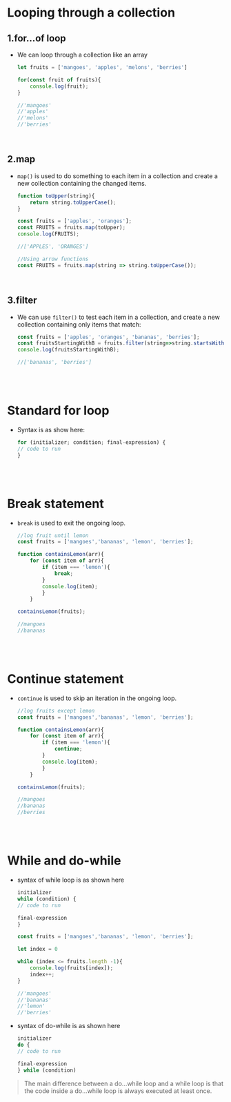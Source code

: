 # Looping through a collection

## 1.for...of loop

* We can loop through a collection like an array
    ```js
    let fruits = ['mangoes', 'apples', 'melons', 'berries']

    for(const fruit of fruits){
        console.log(fruit);
    }

    //'mangoes'
    //'apples'
    //'melons'
    //'berries'
    ```

<br>

## 2.map

* `map()` is used to do something to each item in a collection and create a new collection containing the changed items.

    ```js
    function toUpper(string){
        return string.toUpperCase();
    }

    const fruits = ['apples', 'oranges'];
    const FRUITS = fruits.map(toUpper);
    console.log(FRUITS);

    //['APPLES', 'ORANGES']
    ```

    ```js
    //Using arrow functions
    const FRUITS = fruits.map(string => string.toUpperCase());
    ```

<br>

## 3.filter

* We can use `filter()` to test each item in a collection, and create a new collection containing only items that match:

    ```js
    const fruits = ['apples', 'oranges', 'bananas', 'berries'];
    const fruitsStartingWithB = fruits.filter(string=>string.startsWith('b'));  //Note that it is case-sensitive!
    console.log(fruitsStartingWithB);

    //['bananas', 'berries']
    ```

<br>
<br>

# Standard for loop

* Syntax is as show here:

    ```js
    for (initializer; condition; final-expression) {
    // code to run
    }
    ```

<br>
<br>

# Break statement

* `break` is used to exit the ongoing loop.

    ```js
    //log fruit until lemon
    const fruits = ['mangoes','bananas', 'lemon', 'berries'];

    function containsLemon(arr){
        for (const item of arr){
            if (item === 'lemon'){
                break;
            }
            console.log(item);
            }
        }

    containsLemon(fruits);

    //mangoes
    //bananas
    ```

<br>
<br>

# Continue statement

* `continue` is used to skip an iteration in the ongoing loop.

    ```js
    //log fruits except lemon
    const fruits = ['mangoes','bananas', 'lemon', 'berries'];

    function containsLemon(arr){
        for (const item of arr){
            if (item === 'lemon'){
                continue;
            }
            console.log(item);
            }
        }

    containsLemon(fruits);

    //mangoes
    //bananas
    //berries
    ```

<br>
<br>

# While and do-while

* syntax of while loop is as shown here

    ```js
    initializer
    while (condition) {
    // code to run

    final-expression
    }
    ```


    ```js
    const fruits = ['mangoes','bananas', 'lemon', 'berries'];

    let index = 0

    while (index <= fruits.length -1){
        console.log(fruits[index]);
        index++;
    }

    //'mangoes'
    //'bananas'
    //'lemon'
    //'berries'
    ```

* syntax of do-while is as shown here

    ```js
    initializer
    do {
    // code to run

    final-expression
    } while (condition)
    ```

> The main difference between a do...while loop and a while loop is that the code inside a do...while loop is always executed at least once.
